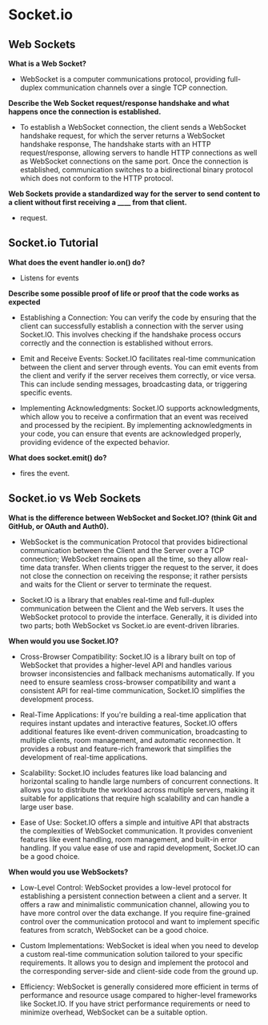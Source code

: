 # Socket.io

## Web Sockets

**What is a Web Socket?**

- WebSocket is a computer communications protocol, providing full-duplex communication channels over a single TCP connection. 

**Describe the Web Socket request/response handshake and what happens once the connection is established.**

- To establish a WebSocket connection, the client sends a WebSocket handshake request, for which the server returns a WebSocket handshake response, The handshake starts with an HTTP request/response, allowing servers to handle HTTP connections as well as WebSocket connections on the same port. Once the connection is established, communication switches to a bidirectional binary protocol which does not conform to the HTTP protocol.

**Web Sockets provide a standardized way for the server to send content to a client without first receiving a ____ from that client.**

- request.

## Socket.io Tutorial

**What does the event handler io.on() do?**

- Listens for events

**Describe some possible proof of life or proof that the code works as expected**

- Establishing a Connection: You can verify the code by ensuring that the client can successfully establish a connection with the server using Socket.IO. This involves checking if the handshake process occurs correctly and the connection is established without errors.

- Emit and Receive Events: Socket.IO facilitates real-time communication between the client and server through events. You can emit events from the client and verify if the server receives them correctly, or vice versa. This can include sending messages, broadcasting data, or triggering specific events.

- Implementing Acknowledgments: Socket.IO supports acknowledgments, which allow you to receive a confirmation that an event was received and processed by the recipient. By implementing acknowledgments in your code, you can ensure that events are acknowledged properly, providing evidence of the expected behavior.


**What does socket.emit() do?**

- fires the event.

## Socket.io vs Web Sockets

**What is the difference between WebSocket and Socket.IO? (think Git and GitHub, or OAuth and Auth0).**

- WebSocket is the communication Protocol that provides bidirectional communication between the Client and the Server over a TCP connection; WebSocket remains open all the time, so they allow real-time data transfer. When clients trigger the request to the server, it does not close the connection on receiving the response; it rather persists and waits for the Client or server to terminate the request.

- Socket.IO is a library that enables real-time and full-duplex communication between the Client and the Web servers. It uses the WebSocket protocol to provide the interface. Generally, it is divided into two parts; both WebSocket vs Socket.io are event-driven libraries.

**When would you use Socket.IO?**

- Cross-Browser Compatibility: Socket.IO is a library built on top of WebSocket that provides a higher-level API and handles various browser inconsistencies and fallback mechanisms automatically. If you need to ensure seamless cross-browser compatibility and want a consistent API for real-time communication, Socket.IO simplifies the development process.

- Real-Time Applications: If you're building a real-time application that requires instant updates and interactive features, Socket.IO offers additional features like event-driven communication, broadcasting to multiple clients, room management, and automatic reconnection. It provides a robust and feature-rich framework that simplifies the development of real-time applications.

- Scalability: Socket.IO includes features like load balancing and horizontal scaling to handle large numbers of concurrent connections. It allows you to distribute the workload across multiple servers, making it suitable for applications that require high scalability and can handle a large user base.

- Ease of Use: Socket.IO offers a simple and intuitive API that abstracts the complexities of WebSocket communication. It provides convenient features like event handling, room management, and built-in error handling. If you value ease of use and rapid development, Socket.IO can be a good choice.

**When would you use WebSockets?**
- Low-Level Control: WebSocket provides a low-level protocol for establishing a persistent connection between a client and a server. It offers a raw and minimalistic communication channel, allowing you to have more control over the data exchange. If you require fine-grained control over the communication protocol and want to implement specific features from scratch, WebSocket can be a good choice.

- Custom Implementations: WebSocket is ideal when you need to develop a custom real-time communication solution tailored to your specific requirements. It allows you to design and implement the protocol and the corresponding server-side and client-side code from the ground up.

- Efficiency: WebSocket is generally considered more efficient in terms of performance and resource usage compared to higher-level frameworks like Socket.IO. If you have strict performance requirements or need to minimize overhead, WebSocket can be a suitable option.